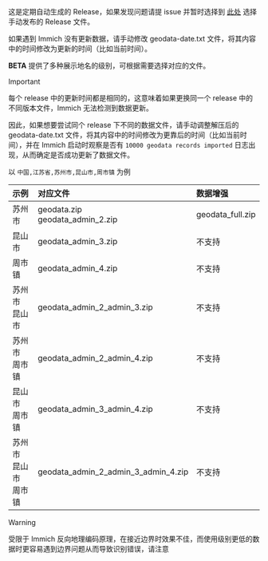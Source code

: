 这是定期自动生成的 Release，如果发现问题请提 issue 并暂时选择到 [此处](https://github.com/ZingLix/immich-geodata-cn/releases) 选择手动发布的 Release 文件。

如果遇到 Immich 没有更新数据，请手动修改 geodata-date.txt 文件，将其内容中的时间修改为更新的时间（比如当前时间）。

**BETA** 提供了多种展示地名的级别，可根据需要选择对应的文件。

> [!IMPORTANT]  
> 每个 release 中的更新时间都是相同的，这意味着如果更换同一个 release 中的不同版本文件，Immich 无法检测到数据更新。
>
> 因此，如果想要尝试同个 release 下不同的数据文件，请手动调整解压后的 geodata-date.txt 文件，将其内容中的时间修改为更靠后的时间（比如当前时间），并在 Immich 启动时观察是否有 `10000 geodata records imported` 日志出现，从而确定是否成功更新了数据文件。

以 `中国,江苏省,苏州市,昆山市,周市镇` 为例

|示例|对应文件|数据增强|
|:---|:---|:---|
|苏州市|geodata.zip<br>geodata_admin_2.zip|geodata_full.zip|
|昆山市|geodata_admin_3.zip|不支持|
|周市镇|geodata_admin_4.zip|不支持|
|苏州市 昆山市|geodata_admin_2_admin_3.zip|不支持|
|苏州市 周市镇|geodata_admin_2_admin_4.zip|不支持|
|昆山市 周市镇|geodata_admin_3_admin_4.zip|不支持|
|苏州市 昆山市 周市镇|geodata_admin_2_admin_3_admin_4.zip|不支持|

> [!WARNING]  
> 受限于 Immich 反向地理编码原理，在接近边界时效果不佳，而使用级别更低的数据时更容易遇到边界问题从而导致识别错误，请注意